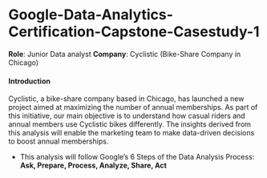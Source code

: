 # Google-Data-Analytics-Certification-Capstone-Casestudy-1

**Role**: Junior Data analyst
**Company**: Cyclistic (Bike-Share Company in Chicago) 

#### Introduction
Cyclistic, a bike-share company based in Chicago, has launched a new project aimed at maximizing the number of annual memberships. As part of this initiative, our main objective is to understand how casual riders and annual members use Cyclistic bikes differently. The insights derived from this analysis will enable the marketing team to make data-driven decisions to boost annual memberships.

- This analysis will follow Google’s 6 Steps of the Data Analysis Process: **Ask,
                  Prepare,
                  Process,
                  Analyze,
                  Share,
                  Act**
                  
